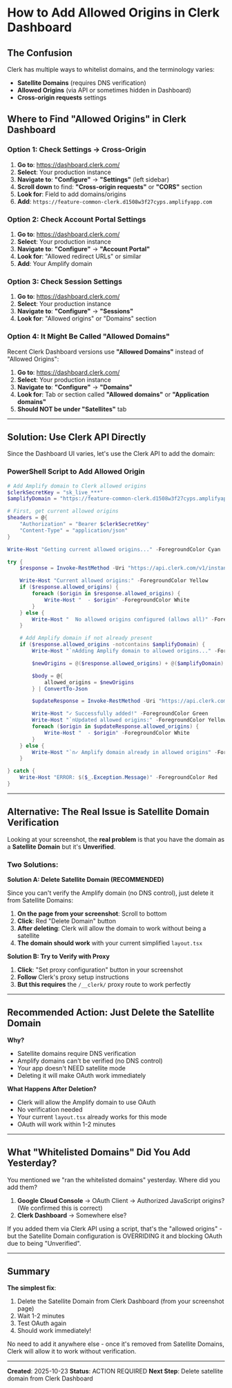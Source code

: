 # How to Add Allowed Origins in Clerk Dashboard

## The Confusion

Clerk has multiple ways to whitelist domains, and the terminology varies:
- **Satellite Domains** (requires DNS verification)
- **Allowed Origins** (via API or sometimes hidden in Dashboard)
- **Cross-origin requests** settings

## Where to Find "Allowed Origins" in Clerk Dashboard

### Option 1: Check Settings → Cross-Origin

1. **Go to**: https://dashboard.clerk.com/
2. **Select**: Your production instance
3. **Navigate to**: **"Configure"** → **"Settings"** (left sidebar)
4. **Scroll down** to find: **"Cross-origin requests"** or **"CORS"** section
5. **Look for**: Field to add domains/origins
6. **Add**: `https://feature-common-clerk.d1508w3f27cyps.amplifyapp.com`

### Option 2: Check Account Portal Settings

1. **Go to**: https://dashboard.clerk.com/
2. **Select**: Your production instance
3. **Navigate to**: **"Configure"** → **"Account Portal"**
4. **Look for**: "Allowed redirect URLs" or similar
5. **Add**: Your Amplify domain

### Option 3: Check Session Settings

1. **Go to**: https://dashboard.clerk.com/
2. **Select**: Your production instance
3. **Navigate to**: **"Configure"** → **"Sessions"**
4. **Look for**: "Allowed origins" or "Domains" section

### Option 4: It Might Be Called "Allowed Domains"

Recent Clerk Dashboard versions use **"Allowed Domains"** instead of "Allowed Origins":

1. **Go to**: https://dashboard.clerk.com/
2. **Select**: Your production instance
3. **Navigate to**: **"Configure"** → **"Domains"**
4. **Look for**: Tab or section called **"Allowed domains"** or **"Application domains"**
5. **Should NOT be under "Satellites"** tab

---

## Solution: Use Clerk API Directly

Since the Dashboard UI varies, let's use the Clerk API to add the domain:

### PowerShell Script to Add Allowed Origin

```powershell
# Add Amplify domain to Clerk allowed origins
$clerkSecretKey = "sk_live_***"
$amplifyDomain = "https://feature-common-clerk.d1508w3f27cyps.amplifyapp.com"

# First, get current allowed origins
$headers = @{
    "Authorization" = "Bearer $clerkSecretKey"
    "Content-Type" = "application/json"
}

Write-Host "Getting current allowed origins..." -ForegroundColor Cyan

try {
    $response = Invoke-RestMethod -Uri "https://api.clerk.com/v1/instance" -Headers $headers -Method Get

    Write-Host "Current allowed origins:" -ForegroundColor Yellow
    if ($response.allowed_origins) {
        foreach ($origin in $response.allowed_origins) {
            Write-Host "  - $origin" -ForegroundColor White
        }
    } else {
        Write-Host "  No allowed origins configured (allows all)" -ForegroundColor Gray
    }

    # Add Amplify domain if not already present
    if ($response.allowed_origins -notcontains $amplifyDomain) {
        Write-Host "`nAdding Amplify domain to allowed origins..." -ForegroundColor Cyan

        $newOrigins = @($response.allowed_origins) + @($amplifyDomain)

        $body = @{
            allowed_origins = $newOrigins
        } | ConvertTo-Json

        $updateResponse = Invoke-RestMethod -Uri "https://api.clerk.com/v1/instance" -Headers $headers -Method PATCH -Body $body

        Write-Host "✓ Successfully added!" -ForegroundColor Green
        Write-Host "`nUpdated allowed origins:" -ForegroundColor Yellow
        foreach ($origin in $updateResponse.allowed_origins) {
            Write-Host "  - $origin" -ForegroundColor White
        }
    } else {
        Write-Host "`n✓ Amplify domain already in allowed origins" -ForegroundColor Green
    }

} catch {
    Write-Host "ERROR: $($_.Exception.Message)" -ForegroundColor Red
}
```

---

## Alternative: The Real Issue is Satellite Domain Verification

Looking at your screenshot, the **real problem** is that you have the domain as a **Satellite Domain** but it's **Unverified**.

### Two Solutions:

**Solution A: Delete Satellite Domain (RECOMMENDED)**

Since you can't verify the Amplify domain (no DNS control), just delete it from Satellite Domains:

1. **On the page from your screenshot**: Scroll to bottom
2. **Click**: Red "Delete Domain" button
3. **After deleting**: Clerk will allow the domain to work without being a satellite
4. **The domain should work** with your current simplified `layout.tsx`

**Solution B: Try to Verify with Proxy**

1. **Click**: "Set proxy configuration" button in your screenshot
2. **Follow** Clerk's proxy setup instructions
3. **But this requires** the `/__clerk/` proxy route to work perfectly

---

## Recommended Action: Just Delete the Satellite Domain

**Why?**
- Satellite domains require DNS verification
- Amplify domains can't be verified (no DNS control)
- Your app doesn't NEED satellite mode
- Deleting it will make OAuth work immediately

**What Happens After Deletion?**
- Clerk will allow the Amplify domain to use OAuth
- No verification needed
- Your current `layout.tsx` already works for this mode
- OAuth will work within 1-2 minutes

---

## What "Whitelisted Domains" Did You Add Yesterday?

You mentioned we "ran the whitelisted domains" yesterday. Where did you add them?

1. **Google Cloud Console** → OAuth Client → Authorized JavaScript origins? (We confirmed this is correct)
2. **Clerk Dashboard** → Somewhere else?

If you added them via Clerk API using a script, that's the "allowed origins" - but the Satellite Domain configuration is OVERRIDING it and blocking OAuth due to being "Unverified".

---

## Summary

**The simplest fix**:
1. Delete the Satellite Domain from Clerk Dashboard (from your screenshot page)
2. Wait 1-2 minutes
3. Test OAuth again
4. Should work immediately!

No need to add it anywhere else - once it's removed from Satellite Domains, Clerk will allow it to work without verification.

---

**Created**: 2025-10-23
**Status**: ACTION REQUIRED
**Next Step**: Delete satellite domain from Clerk Dashboard
